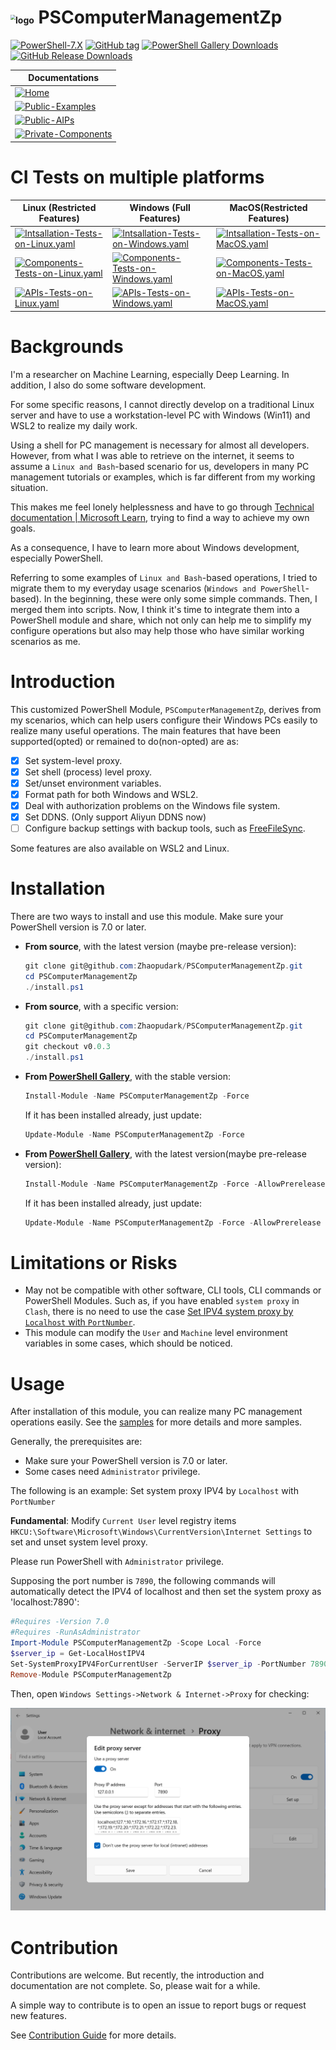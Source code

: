 # <img src="https://raw.githubusercontent.com/PowerShell/PowerShell/master/assets/av_colors_128.svg?sanitize=true" alt="logo" style="zoom:50%;" /> PSComputerManagementZp

[![PowerShell-7.X](https://img.shields.io/badge/PowerShell-7.X-blue?logo=powershell)](https://learn.microsoft.com/en-us/powershell/)
[![GitHub tag](https://img.shields.io/github/v/tag/Zhaopudark/PSComputerManagementZp?logo=github)](https://github.com/Zhaopudark/PSComputerManagementZp/tags)
[![PowerShell Gallery Downloads](https://img.shields.io/powershellgallery/dt/PSComputerManagementZp?logo=powershell&label=PowerShell%20Gallery%20downloads)](https://www.powershellgallery.com/packages/PSComputerManagementZp)
[![GitHub Release Downloads](https://img.shields.io/github/downloads/Zhaopudark/PSComputerManagementZp/total?logo=github&label=Github%20Release%20downloads)
](https://github.com/Zhaopudark/PSComputerManagementZp/releases)

| Documentations                                               |
| ------------------------------------------------------------ |
| [![Home](https://img.shields.io/badge/Home-Home-blue)](README.md) |
| [![Public-Examples](https://img.shields.io/badge/Public-Examples-royalblue)](Examples/README.md) |
| [![Public-AIPs](https://img.shields.io/badge/Public-AIPs-orange)](Docs/APIs/README.md) |
| [![Private-Components](https://img.shields.io/badge/Private-Components-pink)](Docs/Components/README.md) |

# CI Tests on multiple platforms

| Linux (Restricted Features)                                  | Windows (Full Features)                                      | MacOS(Restricted Features)                                   |
| ------------------------------------------------------------ | ------------------------------------------------------------ | ------------------------------------------------------------ |
| [![Intsallation-Tests-on-Linux.yaml](https://img.shields.io/github/actions/workflow/status/Zhaopudark/PSComputerManagementZp/Intsallation-Tests-on-Linux.yaml?label=Intsallation%20on%20Linux)](https://github.com/Zhaopudark/PSComputerManagementZp/actions/workflows/Intsallation-Tests-on-Linux.yaml) | [![Intsallation-Tests-on-Windows.yaml](https://img.shields.io/github/actions/workflow/status/Zhaopudark/PSComputerManagementZp/Intsallation-Tests-on-Windows.yaml?label=Intsallation%20on%20Windows)](https://github.com/Zhaopudark/PSComputerManagementZp/actions/workflows/Intsallation-Tests-on-Windows.yaml) | [![Intsallation-Tests-on-MacOS.yaml](https://img.shields.io/github/actions/workflow/status/Zhaopudark/PSComputerManagementZp/Intsallation-Tests-on-MacOS.yaml?label=Intsallation%20on%20MacOS)](https://github.com/Zhaopudark/PSComputerManagementZp/actions/workflows/Intsallation-Tests-on-MacOS.yaml) |
| [![Components-Tests-on-Linux.yaml](https://img.shields.io/github/actions/workflow/status/Zhaopudark/PSComputerManagementZp/Components-Tests-on-Linux.yaml?label=Components%20Tests%20on%20Linux)](https://github.com/Zhaopudark/PSComputerManagementZp/actions/workflows/Components-Tests-on-Linux.yaml) | [![Components-Tests-on-Windows.yaml](https://img.shields.io/github/actions/workflow/status/Zhaopudark/PSComputerManagementZp/Components-Tests-on-Windows.yaml?label=Components%20Tests%20on%20Windows)](https://github.com/Zhaopudark/PSComputerManagementZp/actions/workflows/Components-Tests-on-Windows.yaml) | [![Components-Tests-on-MacOS.yaml](https://img.shields.io/github/actions/workflow/status/Zhaopudark/PSComputerManagementZp/Components-Tests-on-MacOS.yaml?label=Components%20Tests%20on%20MacOS)](https://github.com/Zhaopudark/PSComputerManagementZp/actions/workflows/Components-Tests-on-MacOS.yaml) |
| [![APIs-Tests-on-Linux.yaml](https://img.shields.io/github/actions/workflow/status/Zhaopudark/PSComputerManagementZp/APIs-Tests-on-Linux.yaml?label=APIs%20Tests%20on%20Linux)](https://github.com/Zhaopudark/PSComputerManagementZp/actions/workflows/APIs-Tests-on-Linux.yaml) | [![APIs-Tests-on-Windows.yaml](https://img.shields.io/github/actions/workflow/status/Zhaopudark/PSComputerManagementZp/APIs-Tests-on-Windows.yaml?label=APIs%20Tests%20on%20Windows)](https://github.com/Zhaopudark/PSComputerManagementZp/actions/workflows/APIs-Tests-on-Windows.yaml) | [![APIs-Tests-on-MacOS.yaml](https://img.shields.io/github/actions/workflow/status/Zhaopudark/PSComputerManagementZp/APIs-Tests-on-MacOS.yaml?label=APIs%20Tests%20on%20MacOS)](https://github.com/Zhaopudark/PSComputerManagementZp/actions/workflows/APIs-Tests-on-MacOS.yaml) |

# Backgrounds

I'm a researcher on Machine Learning, especially Deep Learning. In addition, I also do some software development. 

For some specific reasons, I cannot directly develop on a traditional Linux server and have to use a workstation-level PC with Windows (Win11) and WSL2 to realize my daily work. 

Using a shell for PC management is necessary for almost all developers. However, from what I was able to retrieve on the internet, it seems to assume a `Linux and Bash`-based scenario for us, developers in many PC management tutorials or examples, which is far different from my working situation.

This makes me feel lonely helplessness and have to go through [Technical documentation | Microsoft Learn](https://learn.microsoft.com/en-us/docs/), trying to find a way to achieve my own goals.

As a consequence, I have to learn more about Windows development, especially PowerShell. 

Referring to some examples of `Linux and Bash`-based operations, I tried to migrate them to my everyday usage scenarios (`Windows and PowerShell`-based). In the beginning, these were only some simple commands. Then, I merged them into scripts. Now, I think it's time to integrate them into a PowerShell module and share, which not only can help me to simplify my configure operations but also may help those who have similar working scenarios as me.  

# Introduction

This customized PowerShell Module, `PSComputerManagementZp`, derives from my scenarios, which can help users configure their Windows PCs easily to realize many useful operations. The main features that have been supported(opted) or remained to do(non-opted) are as:

- [x] Set system-level proxy.
- [x] Set shell (process) level proxy.
- [x] Set/unset environment variables.
- [x] Format path for both Windows and WSL2.
- [x] Deal with authorization problems on the Windows file system.
- [x] Set DDNS. (Only support Aliyun DDNS now)
- [ ] Configure backup settings with backup tools, such as [FreeFileSync](https://freefilesync.org/download.php).

Some features are also available on WSL2 and Linux.

# Installation
There are two ways to install and use this module. Make sure your PowerShell version is 7.0 or later.

- **From source**, with the latest version (maybe pre-release version):

  ```powershell
  git clone git@github.com:Zhaopudark/PSComputerManagementZp.git
  cd PSComputerManagementZp
  ./install.ps1
  ```

- **From source**, with a specific version:

  ```powershell
  git clone git@github.com:Zhaopudark/PSComputerManagementZp.git
  cd PSComputerManagementZp
  git checkout v0.0.3
  ./install.ps1
  ```
  
- **From [PowerShell Gallery](https://www.powershellgallery.com/)**, with the stable version:

  ```powershell
  Install-Module -Name PSComputerManagementZp -Force
  ```
  If it has been installed already, just update:
  ```powershell
  Update-Module -Name PSComputerManagementZp -Force
  ```

- **From [PowerShell Gallery](https://www.powershellgallery.com/)**, with the latest version(maybe pre-release version):

  ```powershell
  Install-Module -Name PSComputerManagementZp -Force -AllowPrerelease
  ```
  If it has been installed already, just update:
  ```powershell
  Update-Module -Name PSComputerManagementZp -Force -AllowPrerelease
  ```

# Limitations or Risks

- May not be compatible with other software, CLI tools, CLI commands or PowerShell Modules. Such as, if you have enabled `system proxy` in `Clash`, there is no need to use the case [Set IPV4 system proxy by `Localhost` with `PortNumber`](#Set-system-proxy-IPV4-by-Localhost-with-PortNumber).
- This module can modify the `User` and `Machine` level environment variables in some cases, which should be noticed.

# Usage

After installation of this module, you can realize many PC management operations easily. See the [samples](Examples/README.md) for more details and more samples.

Generally, the prerequisites are:

- Make sure your PowerShell version is 7.0 or later.
- Some cases need `Administrator` privilege.

The following is an example: Set system proxy IPV4 by `Localhost` with `PortNumber`

**Fundamental**: Modify `Current User` level registry items  `HKCU:\Software\Microsoft\Windows\CurrentVersion\Internet Settings` to set and unset system level proxy.

Please run PowerShell with `Administrator` privilege. 

Supposing the port number is `7890`, the following commands will automatically detect the IPV4 of localhost and then set the system proxy as 'localhost:7890':

```powershell
#Requires -Version 7.0
#Requires -RunAsAdministrator
Import-Module PSComputerManagementZp -Scope Local -Force
$server_ip = Get-LocalHostIPV4
Set-SystemProxyIPV4ForCurrentUser -ServerIP $server_ip -PortNumber 7890
Remove-Module PSComputerManagementZp
```

Then, open `Windows Settings->Network & Internet->Proxy` for checking:

<img src="./Assets/README.assets/image-20230703160155455.png" alt="image-20230703160155455" style="zoom:67%;" />

# Contribution

Contributions are welcome. But recently, the introduction and documentation are not complete. So, please wait for a while.

A simple way to contribute is to open an issue to report bugs or request new features.

See [Contribution Guide](CONTRIBUTION.md) for more details.
